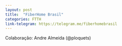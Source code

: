 ```yaml
---
layout: post
title:  "FiberHome Brasil"
categories: FTTH
link-telegram: https://telegram.me/fiberhomebrasil
---
```

Colaboração: Andre Almeida (@ploquets)
